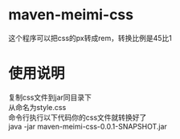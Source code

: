 # maven-meimi-css
这个程序可以把css的px转成rem，转换比例是45比1

# 使用说明
复制css文件到jar同目录下<br />
从命名为style.css<br />
命令行执行以下代码你的css文件就转换好了<br />
java -jar maven-meimi-css-0.0.1-SNAPSHOT.jar
